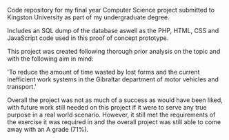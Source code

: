 Code repository for my final year Computer Science project submitted to Kingston University as part of my undergraduate degree.

Includes an SQL dump of the database aswell as the PHP, HTML, CSS and JavaScript code used in this proof of concept prototype. 

This project was created following thorough prior analysis on the topic and with the following aim in mind:

'To reduce the amount of time wasted by lost forms and the current inefficient work systems in the Gibraltar department of motor vehicles and transport.'

Overall the project was not as much of a success as would have been liked, with future work still needed on this project if it were to serve any true purpose in a real 
world scenario. However, it still met the requirements of the exercise it was required in and the overall project was still able to come away with an A grade (71%).   
